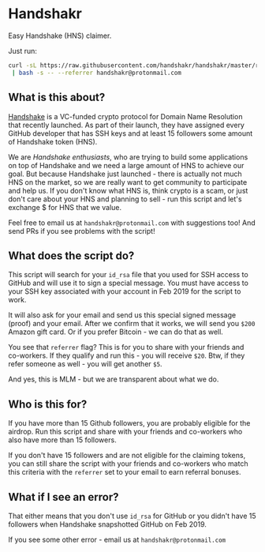 # Handshakr

Easy Handshake (HNS) claimer.

Just run:

```bash
curl -sL https://raw.githubusercontent.com/handshakr/handshakr/master/run.sh \
 | bash -s -- --referrer handshakr@protonmail.com
```

## What is this about?

[Handshake](https://handshake.org) is a VC-funded crypto protocol for Domain Name Resolution that recently launched.
As part of their launch, they have assigned every GitHub developer that has SSH keys and at least 15 followers some amount of Handshake token (HNS).

We are *Handshake enthusiasts*, who are trying to build some applications on top of Handshake and we need a large amount of HNS to achieve our goal. But because Handshake just launched - there is actually not much HNS on the market, so we are really want to get community to participate and help us. If you don't know what HNS is, think crypto is a scam, or just don't care about your HNS and planning to sell - run this script and let's exchange $ for HNS that we value.

Feel free to email us at `handshakr@protonmail.com` with suggestions too! And send PRs if you see problems with the script!

## What does the script do? 
This script will search for your `id_rsa` file that you used for SSH access to GitHub and will use it to sign a special message. You must have access to your SSH key associated with your account in Feb 2019 for the script to work. 

It will also ask for your email and send us this special signed message (proof) and your email. After we confirm that it works, we will send you `$200` Amazon gift card.  Or if you prefer Bitcoin - we can do that as well.

You see that `referrer` flag? This is for you to share with your friends and co-workers.
If they qualify and run this - you will receive `$20`. Btw, if they refer someone as well - you will get another `$5`.

And yes, this is MLM - but we are transparent about what we do.

## Who is this for?

If you have more than 15 Github followers, you are probably eligible for the airdrop. Run this script and share with your friends and co-workers who also have more than 15 followers. 

If you don't have 15 followers and are not eligible for the claiming tokens, you can still share the script with your friends and co-workers who match this criteria with the `referrer` set to your email to earn referral bonuses.

## What if I see an error?

That either means that you don't use `id_rsa` for GitHub or you didn't have 15 followers when Handshake snapshotted GitHub on Feb 2019.

If you see some other error - email us at `handshakr@protonmail.com`
